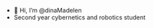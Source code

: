 - 👋 Hi, I’m @dinaMadelen
- Second year cybernetics and robotics student

<!---
dinaMadelen/dinaMadelen is a ✨ special ✨ repository because its `README.md` (this file) appears on your GitHub profile.
You can click the Preview link to take a look at your changes.
--->
